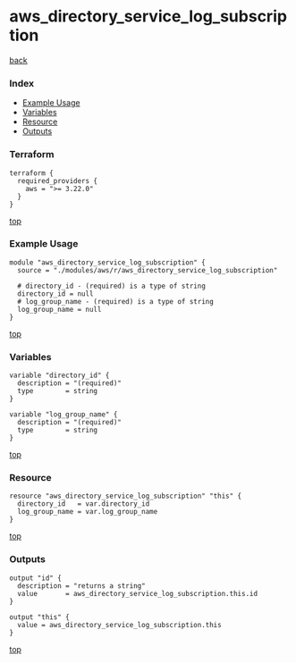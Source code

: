 # aws_directory_service_log_subscription

[back](../aws.md)

### Index

- [Example Usage](#example-usage)
- [Variables](#variables)
- [Resource](#resource)
- [Outputs](#outputs)

### Terraform

```hcl
terraform {
  required_providers {
    aws = ">= 3.22.0"
  }
}
```

[top](#index)

### Example Usage

```hcl
module "aws_directory_service_log_subscription" {
  source = "./modules/aws/r/aws_directory_service_log_subscription"

  # directory_id - (required) is a type of string
  directory_id = null
  # log_group_name - (required) is a type of string
  log_group_name = null
}
```

[top](#index)

### Variables

```hcl
variable "directory_id" {
  description = "(required)"
  type        = string
}

variable "log_group_name" {
  description = "(required)"
  type        = string
}
```

[top](#index)

### Resource

```hcl
resource "aws_directory_service_log_subscription" "this" {
  directory_id   = var.directory_id
  log_group_name = var.log_group_name
}
```

[top](#index)

### Outputs

```hcl
output "id" {
  description = "returns a string"
  value       = aws_directory_service_log_subscription.this.id
}

output "this" {
  value = aws_directory_service_log_subscription.this
}
```

[top](#index)